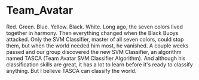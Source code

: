 Team_Avatar
===========

Red. Green. Blue. Yellow. Black. White. Long ago, the seven colors lived together in harmony. Then everything changed when the Black Buoys attacked. Only the SVM Classifier, master of all seven colors, could stop them, but when the world needed him most, he vanished. A couple weeks passed and our group discovered the new SVM Classifier, an algorithm named TASCA (Team Avatar SVM Classifier Algorithm). And although his classification skills are great, it has a lot to learn before it's ready to classify anything. But I believe TASCA can classify the world.

